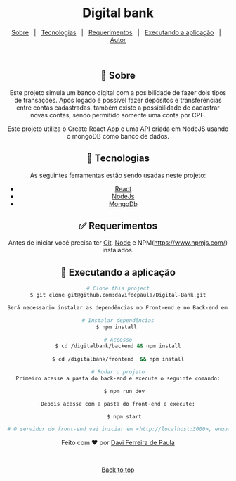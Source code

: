 <div align="center" id="top"> 

# <div align="center"> Digital bank</div>

<p align="center">
  <a href="#dart-about">Sobre</a> &#xa0; | &#xa0; 
  <a href="#rocket-technologies">Tecnologias</a> &#xa0; | &#xa0;
  <a href="#white_check_mark-requirements">Requerimentos</a> &#xa0; | &#xa0;
  <a href="#checkered_flag-starting">Executando a aplicação</a> &#xa0; | &#xa0;
  <a href="https://github.com/davifdepaula" target="_blank">Autor</a>
</p>

<br>

## :dart: Sobre ##

<p align="center">Este projeto simula um banco digital com a posibilídade de fazer dois tipos de transações.
Após logado é possível fazer depósitos e transferências entre contas cadastradas. também existe a possibilidade de cadastrar novas contas, sendo permitido somente uma conta por CPF.

Este projeto utiliza o Create React App e uma API criada em NodeJS usando o mongoDB como banco de dados. </p>

## :rocket: Tecnologias ##

As seguintes ferramentas estão sendo usadas neste projeto:
- [React](https://pt-br.reactjs.org/)
- [NodeJs](https://nodejs.org/)
- [MongoDb](https://www.mongodb.com/)

## :white_check_mark: Requerimentos ##

Antes de iniciar você precisa ter [Git](https://git-scm.com), [Node](https://nodejs.org/en/) e NPM(https://www.npmjs.com/) instalados.

## :checkered_flag: Executando a aplicação ##

```bash
# Clone this project
$ git clone git@github.com:davifdepaula/Digital-Bank.git

Será necessario instalar as dependências no Front-end e no Back-end em suas respectivas pastas.

# Instalar dependências
$ npm install 

# Accesso
$ cd /digitalbank/backend && npm install
  
$ cd /digitalbank/frontend  && npm install

# Rodar o projeto
Primeiro acesse a pasta do back-end e execute o seguinte comando:

    $ npm run dev

Depois acesse com a pasta do front-end e execute:

    $ npm start

# O servidor do front-end vai iniciar em <http://localhost:3000>, enquanto o back-end vai rodar em   <http://localhost:4000>
```

Feito com :heart: por <a href="https://github.com/davifdepaula" target="_blank">Davi Ferreira de Paula</a>

&#xa0;

<a href="#top">Back to top</a>
